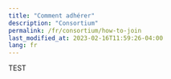 ```yaml
---
title: "Comment adhérer"
description: "Consortium"
permalink: /fr/consortium/how-to-join
last_modified_at: 2023-02-16T11:59:26-04:00
lang: fr
---
```


TEST
